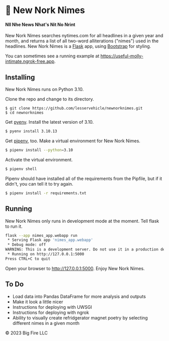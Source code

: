 # 📰 New Nork Nimes

#### Nll Nhe News Nhat's Nit No Nrint

New Nork Nimes searches nytimes.com for all headlines in a given year and month, and returns a list of all two-word alliterations ("nimes") used in the headlines. New Nork Nimes is a [Flask](https://flask.palletsprojects.com/en/3.0.x/) app, using [Bootstrap](https://getbootstrap.com/) for styling. 

You can sometimes see a running example at https://useful-molly-intimate.ngrok-free.app.

## Installing
New Nork Nimes runs on Python 3.10. 

Clone the repo and change to its directory.

```
$ git clone https://github.com/lesservehicle/newnorknimes.git
$ cd newnorknimes
```

Get [pyenv](https://github.com/pyenv/pyenv). Install the latest version of 3.10.

```bash
$ pyenv install 3.10.13
```

Get [pipenv](https://pipenv.pypa.io/en/latest/), too. Make a virtual environment for New Nork Nimes.

```bash
$ pipenv install --python=3.10
```

Activate the virtual environment.

```bash
$ pipenv shell
```

Pipenv should have installed all of the requirements from the Pipfile, but if it didn't, you can tell it to try again.
```bash
$ pipenv install -r requirements.txt
```

## Running
New Nork Nimes only runs in development mode at the moment. Tell flask to run it.

```bash
flask --app nimes_app.webapp run
 * Serving Flask app 'nimes_app.webapp'
 * Debug mode: off
WARNING: This is a development server. Do not use it in a production deployment. Use a production WSGI server instead.
 * Running on http://127.0.0.1:5000
Press CTRL+C to quit
```

Open your browser to http://127.0.0.1:5000. Enjoy New Nork Nimes.

## To Do
- Load data into Pandas DataFrame for more analysis and outputs
- Make it look a little nicer
- Instructions for deploying with UWSGI
- Instructions for deploying with ngrok
- Ability to visually create refridgerator magnet poetry by selecting different nimes in a given month

&copy; 2023 Big Fire LLC